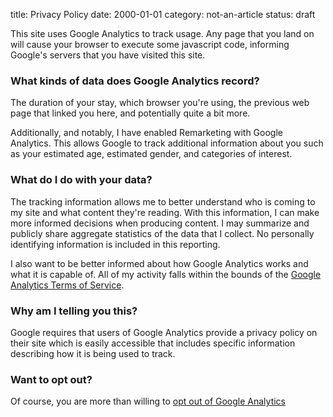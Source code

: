 title: Privacy Policy
date: 2000-01-01
category: not-an-article
status: draft

This site uses Google Analytics to track usage.  Any page that you land on will cause your browser to execute some javascript code, informing Google's servers that you have visited this site.

### What kinds of data does Google Analytics record?

The duration of your stay, which browser you're using, the previous web page that linked you here, and potentially quite a bit more.

Additionally, and notably, I have enabled Remarketing with Google Analytics.  This allows Google to track additional information about you such as your estimated age, estimated gender, and categories of interest.

### What do I do with your data?

The tracking information allows me to better understand who is coming to my site and what content they're reading.  With this information, I can make more informed decisions when producing content.  I may summarize and publicly share aggregate statistics of the data that I collect.  No personally identifying information is included in this reporting.

I also want to be better informed about how Google Analytics works and what it is capable of.  All of my activity falls within the bounds of the [Google Analytics Terms of Service](http://www.google.com/analytics/tos.html).

### Why am I telling you this?

Google requires that users of Google Analytics provide a privacy policy on their site which is easily accessible that includes specific information describing how it is being used to track.

### Want to opt out?

Of course, you are more than willing to [opt out of Google Analytics](https://tools.google.com/dlpage/gaoptout/)
